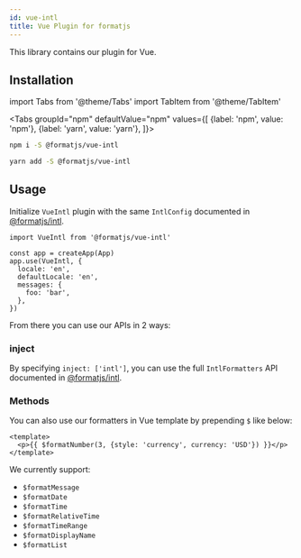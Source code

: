 ```yaml
---
id: vue-intl
title: Vue Plugin for formatjs
---
```


This library contains our plugin for Vue.

## Installation

import Tabs from '@theme/Tabs'
import TabItem from '@theme/TabItem'

<Tabs
groupId="npm"
defaultValue="npm"
values={[
{label: 'npm', value: 'npm'},
{label: 'yarn', value: 'yarn'},
]}>
<TabItem value="npm">

```sh
npm i -S @formatjs/vue-intl
```

</TabItem>
<TabItem value="yarn">

```sh
yarn add -S @formatjs/vue-intl
```

</TabItem>
</Tabs>

## Usage

Initialize `VueIntl` plugin with the same `IntlConfig` documented in [@formatjs/intl](./intl.md#IntlShape).

```tsx
import VueIntl from '@formatjs/vue-intl'

const app = createApp(App)
app.use(VueIntl, {
  locale: 'en',
  defaultLocale: 'en',
  messages: {
    foo: 'bar',
  },
})
```

From there you can use our APIs in 2 ways:

### inject

By specifying `inject: ['intl']`, you can use the full `IntlFormatters` API documented in [@formatjs/intl](./intl.md#IntlShape).

### Methods

You can also use our formatters in Vue template by prepending `$` like below:

```vue
<template>
  <p>{{ $formatNumber(3, {style: 'currency', currency: 'USD'}) }}</p>
</template>
```

We currently support:

- `$formatMessage`
- `$formatDate`
- `$formatTime`
- `$formatRelativeTime`
- `$formatTimeRange`
- `$formatDisplayName`
- `$formatList`
